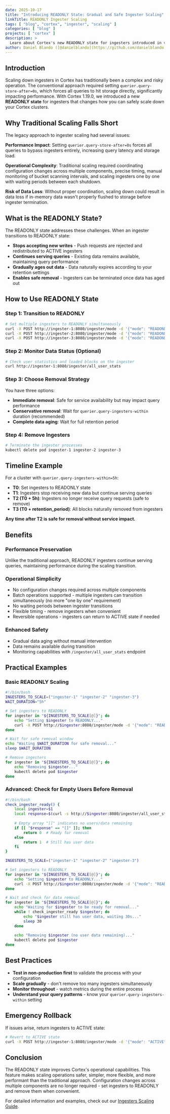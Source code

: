 ```yaml
---
date: 2025-10-17
title: "Introducing READONLY State: Gradual and Safe Ingester Scaling"
linkTitle: READONLY Ingester Scaling
tags: [ "blog", "cortex", "ingester", "scaling" ]
categories: [ "blog" ]
projects: [ "cortex" ]
description: >
  Learn about Cortex's new READONLY state for ingesters introduced in version 1.19.0 that enables gradual, safe scaling down operations without data loss or performance impact.
author: Daniel Blando ([@danielblando](https://github.com/danielblando))
---
```


## Introduction

Scaling down ingesters in Cortex has traditionally been a complex and risky operation. The conventional approach required setting `querier.query-store-after=0s`, which forces all queries to hit storage directly, significantly impacting performance. With Cortex 1.19.0, we introduced a new **READONLY state** for ingesters that changes how you can safely scale down your Cortex clusters.

## Why Traditional Scaling Falls Short

The legacy approach to ingester scaling had several issues:

**Performance Impact**: Setting `querier.query-store-after=0s` forces all queries to bypass ingesters entirely, increasing query latency and storage load.

**Operational Complexity**: Traditional scaling required coordinating configuration changes across multiple components, precise timing, manual monitoring of bucket scanning intervals, and scaling ingesters one by one with waiting periods between each shutdown.

**Risk of Data Loss**: Without proper coordination, scaling down could result in data loss if in-memory data wasn't properly flushed to storage before ingester termination.

## What is the READONLY State?

The READONLY state addresses these challenges. When an ingester transitions to READONLY state:

- **Stops accepting new writes** - Push requests are rejected and redistributed to ACTIVE ingesters
- **Continues serving queries** - Existing data remains available, maintaining query performance  
- **Gradually ages out data** - Data naturally expires according to your retention settings
- **Enables safe removal** - Ingesters can be terminated once data has aged out

## How to Use READONLY State

### Step 1: Transition to READONLY

```bash
# Set multiple ingesters to READONLY simultaneously
curl -X POST http://ingester-1:8080/ingester/mode -d '{"mode": "READONLY"}'
curl -X POST http://ingester-2:8080/ingester/mode -d '{"mode": "READONLY"}'
curl -X POST http://ingester-3:8080/ingester/mode -d '{"mode": "READONLY"}'
```

### Step 2: Monitor Data Status (Optional)

```bash
# Check user statistics and loaded blocks on the ingester
curl http://ingester-1:8080/ingester/all_user_stats
```

### Step 3: Choose Removal Strategy

You have three options:

- **Immediate removal**: Safe for service availability but may impact query performance
- **Conservative removal**: Wait for `querier.query-ingesters-within` duration (recommended)
- **Complete data aging**: Wait for full retention period

### Step 4: Remove Ingesters

```bash
# Terminate the ingester processes
kubectl delete pod ingester-1 ingester-2 ingester-3
```

## Timeline Example

For a cluster with `querier.query-ingesters-within=5h`:

- **T0**: Set ingesters to READONLY state
- **T1**: Ingesters stop receiving new data but continue serving queries
- **T2 (T0 + 5h)**: Ingesters no longer receive query requests (safe to remove)
- **T3 (T0 + retention_period)**: All blocks naturally removed from ingesters

**Any time after T2 is safe for removal without service impact.**

## Benefits

### Performance Preservation
Unlike the traditional approach, READONLY ingesters continue serving queries, maintaining performance during the scaling transition.

### Operational Simplicity
- No configuration changes required across multiple components
- Batch operations supported - multiple ingesters can transition simultaneously (no more "one by one" requirement)
- No waiting periods between ingester transitions
- Flexible timing - remove ingesters when convenient
- Reversible operations - ingesters can return to ACTIVE state if needed

### Enhanced Safety
- Gradual data aging without manual intervention
- Data remains available during transition
- Monitoring capabilities with `/ingester/all_user_stats` endpoint

## Practical Examples

### Basic READONLY Scaling

```bash
#!/bin/bash
INGESTERS_TO_SCALE=("ingester-1" "ingester-2" "ingester-3")
WAIT_DURATION="5h"

# Set ingesters to READONLY
for ingester in "${INGESTERS_TO_SCALE[@]}"; do
    echo "Setting $ingester to READONLY..."
    curl -X POST http://$ingester:8080/ingester/mode -d '{"mode": "READONLY"}'
done

# Wait for safe removal window
echo "Waiting $WAIT_DURATION for safe removal..."
sleep $WAIT_DURATION

# Remove ingesters
for ingester in "${INGESTERS_TO_SCALE[@]}"; do
    echo "Removing $ingester..."
    kubectl delete pod $ingester
done
```

### Advanced: Check for Empty Users Before Removal

```bash
#!/bin/bash
check_ingester_ready() {
    local ingester=$1
    local response=$(curl -s http://$ingester:8080/ingester/all_user_stats)
    
    # Empty array "[]" indicates no users/data remaining
    if [[ "$response" == "[]" ]]; then
        return 0  # Ready for removal
    else
        return 1  # Still has user data
    fi
}

INGESTERS_TO_SCALE=("ingester-1" "ingester-2" "ingester-3")

# Set ingesters to READONLY
for ingester in "${INGESTERS_TO_SCALE[@]}"; do
    echo "Setting $ingester to READONLY..."
    curl -X POST http://$ingester:8080/ingester/mode -d '{"mode": "READONLY"}'
done

# Wait and check for data removal
for ingester in "${INGESTERS_TO_SCALE[@]}"; do
    echo "Waiting for $ingester to be ready for removal..."
    while ! check_ingester_ready $ingester; do
        echo "$ingester still has user data, waiting 30s..."
        sleep 30
    done
    
    echo "Removing $ingester (no user data remaining)..."
    kubectl delete pod $ingester
done
```

## Best Practices

- **Test in non-production first** to validate the process with your configuration
- **Scale gradually** - don't remove too many ingesters simultaneously
- **Monitor throughout** - watch metrics during the entire process
- **Understand your query patterns** - know your `querier.query-ingesters-within` setting

## Emergency Rollback

If issues arise, return ingesters to ACTIVE state:

```bash
# Revert to ACTIVE state
curl -X POST http://ingester-1:8080/ingester/mode -d '{"mode": "ACTIVE"}'
```

## Conclusion

The READONLY state improves Cortex's operational capabilities. This feature makes scaling operations safer, simpler, more flexible, and more performant than the traditional approach. Configuration changes across multiple components are no longer required - set ingesters to READONLY and remove them when convenient.

For detailed information and examples, check out our [Ingesters Scaling Guide](../../../../../docs/guides/ingesters-scaling-up-and-down/).
